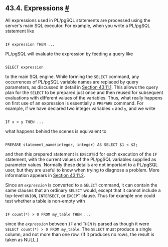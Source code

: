 ## 43.4. Expressions [#](#PLPGSQL-EXPRESSIONS)

All expressions used in PL/pgSQL statements are processed using the server's main SQL executor. For example, when you write a PL/pgSQL statement like

```

IF expression THEN ...
```

PL/pgSQL will evaluate the expression by feeding a query like

```

SELECT expression
```

to the main SQL engine. While forming the `SELECT` command, any occurrences of PL/pgSQL variable names are replaced by query parameters, as discussed in detail in [Section 43.11.1](plpgsql-implementation.html#PLPGSQL-VAR-SUBST "43.11.1. Variable Substitution"). This allows the query plan for the `SELECT` to be prepared just once and then reused for subsequent evaluations with different values of the variables. Thus, what really happens on first use of an expression is essentially a `PREPARE` command. For example, if we have declared two integer variables `x` and `y`, and we write

```

IF x < y THEN ...
```

what happens behind the scenes is equivalent to

```

PREPARE statement_name(integer, integer) AS SELECT $1 < $2;
```

and then this prepared statement is `EXECUTE`d for each execution of the `IF` statement, with the current values of the PL/pgSQL variables supplied as parameter values. Normally these details are not important to a PL/pgSQL user, but they are useful to know when trying to diagnose a problem. More information appears in [Section 43.11.2](plpgsql-implementation.html#PLPGSQL-PLAN-CACHING "43.11.2. Plan Caching").

Since an *`expression`* is converted to a `SELECT` command, it can contain the same clauses that an ordinary `SELECT` would, except that it cannot include a top-level `UNION`, `INTERSECT`, or `EXCEPT` clause. Thus for example one could test whether a table is non-empty with

```

IF count(*) > 0 FROM my_table THEN ...
```

since the *`expression`* between `IF` and `THEN` is parsed as though it were `SELECT count(*) > 0 FROM my_table`. The `SELECT` must produce a single column, and not more than one row. (If it produces no rows, the result is taken as NULL.)
